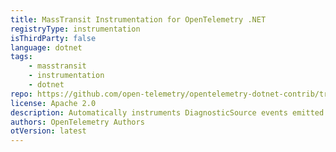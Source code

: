 ```yaml
---
title: MassTransit Instrumentation for OpenTelemetry .NET
registryType: instrumentation
isThirdParty: false
language: dotnet
tags:
    - masstransit
    - instrumentation
    - dotnet
repo: https://github.com/open-telemetry/opentelemetry-dotnet-contrib/tree/main/src/OpenTelemetry.Instrumentation.MassTransit
license: Apache 2.0
description: Automatically instruments DiagnosticSource events emitted by MassTransit library.
authors: OpenTelemetry Authors
otVersion: latest
---
```

